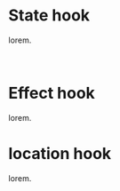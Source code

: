 <h1>State hook</h1>
<p>lorem.</p>

<br>

<h1>Effect hook</h1>
<p>lorem.</p>

<h1>location hook</h1>
<p>lorem.</p>